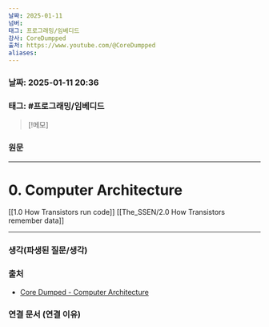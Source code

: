 ```yaml
---
날짜: 2025-01-11
넘버: 
태그: 프로그래밍/임베디드
강사: CoreDumpped
출처: https://www.youtube.com/@CoreDumpped
aliases:
---
```

### 날짜:  2025-01-11 20:36

### 태그: #프로그래밍/임베디드 
>[!메모]
>

### 원문
---
# 0. Computer Architecture
[[1.0 How Transistors run code]]
[[The_SSEN/2.0 How Transistors remember data]]

---
### 생각(파생된 질문/생각)

### 출처
- [Core Dumped - Computer Architecture](https://www.youtube.com/@CoreDumpped)
### 연결 문서 (연결 이유)
